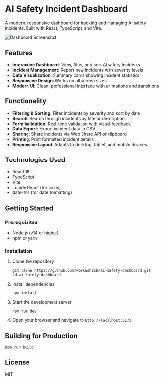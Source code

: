 # AI Safety Incident Dashboard

A modern, responsive dashboard for tracking and managing AI safety incidents. Built with React, TypeScript, and Vite.

![Dashboard Screenshot](screenshot.png)

## Features

- **Interactive Dashboard**: View, filter, and sort AI safety incidents
- **Incident Management**: Report new incidents with severity levels
- **Data Visualization**: Summary cards showing incident statistics
- **Responsive Design**: Works on all screen sizes
- **Modern UI**: Clean, professional interface with animations and transitions

## Functionality

- **Filtering & Sorting**: Filter incidents by severity and sort by date
- **Search**: Search through incidents by title or description
- **Form Validation**: Real-time validation with visual feedback
- **Data Export**: Export incident data to CSV
- **Sharing**: Share incidents via Web Share API or clipboard
- **Printing**: Print formatted incident details
- **Responsive Layout**: Adapts to desktop, tablet, and mobile devices

## Technologies Used

- React 18
- TypeScript
- Vite
- Lucide React (for icons)
- date-fns (for date formatting)

## Getting Started

### Prerequisites

- Node.js (v14 or higher)
- npm or yarn

### Installation

1. Clone the repository
   ```
   git clone https://github.com/workashish/ai-safety-dashboard.git
   cd ai-safety-dashboard
   ```

2. Install dependencies
   ```
   npm install
   ```

3. Start the development server
   ```
   npm run dev
   ```

4. Open your browser and navigate to `http://localhost:5173`

## Building for Production

```
npm run build
```

## License

MIT
